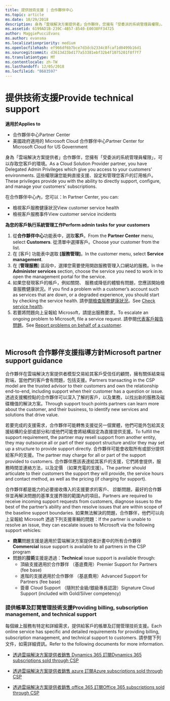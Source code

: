 ```yaml
---
title: 提供技術支援 | 合作夥伴中心
ms.topic: article
ms.date: 10/29/2018
description: 身為「雲端解決方案提供者」合作夥伴，您擁有「受委派的系統管理員權限」，可以存取您客戶的環境。
ms.assetid: 6199AD1B-239C-4B57-8540-E0038FF34725
author: MaggiePucciEvans
ms.author: evansma
ms.localizationpriority: medium
ms.openlocfilehash: ef966df6b7bce7d3dcb2334c8fcaf1d0499b16d1
ms.sourcegitcommit: d3613d23bd177a53381ebf32b4f1075201f8f7f7
ms.translationtype: MT
ms.contentlocale: zh-TW
ms.lasthandoff: 12/05/2018
ms.locfileid: "8683597"
---
```

# <a name="provide-technical-support"></a><span data-ttu-id="81cb8-103">提供技術支援</span><span class="sxs-lookup"><span data-stu-id="81cb8-103">Provide technical support</span></span>

**<span data-ttu-id="81cb8-104">適用於</span><span class="sxs-lookup"><span data-stu-id="81cb8-104">Applies to</span></span>**

-  <span data-ttu-id="81cb8-105">合作夥伴中心</span><span class="sxs-lookup"><span data-stu-id="81cb8-105">Partner Center</span></span>
-  <span data-ttu-id="81cb8-106">美國政府適用的 Microsoft Cloud 合作夥伴中心</span><span class="sxs-lookup"><span data-stu-id="81cb8-106">Partner Center for Microsoft Cloud for US Government</span></span>


<span data-ttu-id="81cb8-107">身為「雲端解決方案提供者」合作夥伴，您擁有「受委派的系統管理員權限」，可以存取您客戶的環境。</span><span class="sxs-lookup"><span data-stu-id="81cb8-107">As a Cloud Solution Provider partner, you have Delegated Admin Privileges which give you access to your customers' environments.</span></span> <span data-ttu-id="81cb8-108">這些權限讓您能夠直接支援、設定和管理您客戶的訂用帳戶。</span><span class="sxs-lookup"><span data-stu-id="81cb8-108">These privileges provide you with the ability to directly support, configure, and manage your customers’ subscriptions.</span></span>

<span data-ttu-id="81cb8-109">在合作夥伴中心內，您可以：</span><span class="sxs-lookup"><span data-stu-id="81cb8-109">In Partner Center, you can:</span></span>

-   <span data-ttu-id="81cb8-110">檢視客戶服務健康狀況</span><span class="sxs-lookup"><span data-stu-id="81cb8-110">View customer service health</span></span>
-   <span data-ttu-id="81cb8-111">檢視客戶服務事件</span><span class="sxs-lookup"><span data-stu-id="81cb8-111">View customer service incidents</span></span>

**<span data-ttu-id="81cb8-112">為您的客戶執行系統管理工作</span><span class="sxs-lookup"><span data-stu-id="81cb8-112">Perform admin tasks for your customers</span></span>**

1.  <span data-ttu-id="81cb8-113">從**合作夥伴中心**功能表中，選取**客戶**。</span><span class="sxs-lookup"><span data-stu-id="81cb8-113">From the **Partner Center** menu, select **Customers**.</span></span> <span data-ttu-id="81cb8-114">從清單中選擇客戶。</span><span class="sxs-lookup"><span data-stu-id="81cb8-114">Choose your customer from the list.</span></span>
2.  <span data-ttu-id="81cb8-115">在 \[客戶\] 功能表中選取 **\[服務管理\]**。</span><span class="sxs-lookup"><span data-stu-id="81cb8-115">In the customer menu, select **Service management**.</span></span>
3.  <span data-ttu-id="81cb8-116">在 [**管理服務**] 區段中，選擇您需要使用開啟服務管理入口網站的服務。</span><span class="sxs-lookup"><span data-stu-id="81cb8-116">In the **Administer services** section, choose the service you need to work in to open the management portal for the service.</span></span>
4.  <span data-ttu-id="81cb8-117">如果您發現客戶的帳戶，例如關閉、 服務或降低的體驗有問題，您應該開始檢查服務健康狀況。</span><span class="sxs-lookup"><span data-stu-id="81cb8-117">If you find a problem with a customer’s account such as services that are down, or a degraded experience, you should start by checking the service health.</span></span> <span data-ttu-id="81cb8-118">請參[閱檢查服務健康狀況](check-service-health.md)。</span><span class="sxs-lookup"><span data-stu-id="81cb8-118">See [Check service health](check-service-health.md).</span></span>
5.  <span data-ttu-id="81cb8-119">若要將問題向上呈報給 Microsoft，請提出服務要求。</span><span class="sxs-lookup"><span data-stu-id="81cb8-119">To escalate an ongoing problem to Microsoft, file a service request.</span></span> <span data-ttu-id="81cb8-120">請參閱[代表客戶報告問題](report-problems-on-behalf-of-a-customer.md)。</span><span class="sxs-lookup"><span data-stu-id="81cb8-120">See [Report problems on behalf of a customer](report-problems-on-behalf-of-a-customer.md).</span></span>

 
## <a name="microsoft-partner-support-guidance"></a><span data-ttu-id="81cb8-121">Microsoft 合作夥伴支援指導方針</span><span class="sxs-lookup"><span data-stu-id="81cb8-121">Microsoft partner support guidance</span></span>

<span data-ttu-id="81cb8-122">合作夥伴在雲端解決方案提供者模型交易給其客戶受信任的顧問，擁有關係結束端對端，當他們的客戶會有問題，包括支援。</span><span class="sxs-lookup"><span data-stu-id="81cb8-122">Partners transacting in the CSP model are the trusted advisor to their customers and own the relationship end-to-end, including support when their customer has a question or issue.</span></span> <span data-ttu-id="81cb8-123">透過支援觸控點的合作夥伴可以深入了解的客戶，以及業務，以找出新的服務及磁碟機值的解決方案。</span><span class="sxs-lookup"><span data-stu-id="81cb8-123">Through support touch points partners can learn more about the customer, and their business, to identify new services and solutions that drive value.</span></span>

<span data-ttu-id="81cb8-124">若要完成的支援需求，合作夥伴可能轉售支援從另一個實體，他們可能外包給其支援結構的全部或部分和/或他們可能會將結構設定為直接提供支援。</span><span class="sxs-lookup"><span data-stu-id="81cb8-124">To fulfill the support requirement, the partner may resell support from another entity, they may outsource all or part of their support structure and/or they may set up a structure to provide support directly.</span></span>  <span data-ttu-id="81cb8-125">合作夥伴可能會收取所有或部分提供給客戶的支援。</span><span class="sxs-lookup"><span data-stu-id="81cb8-125">The partner may charge for all or part of the support provided to customers.</span></span> <span data-ttu-id="81cb8-126">合作夥伴應該表達給其客戶的支援，它們將會提供，服務時間並連絡方法，以及定價 （如果充電的支援）。</span><span class="sxs-lookup"><span data-stu-id="81cb8-126">The partner should articulate to their customers the support they will provide, the service hours and contact method, as well as the pricing (if charging for support).</span></span> 

<span data-ttu-id="81cb8-127">合作夥伴都是能力的必要接收傳入的支援要求的客戶、 診斷問題，最好的合作夥伴並再解決問題的基準支援界限的範圍內的項目。</span><span class="sxs-lookup"><span data-stu-id="81cb8-127">Partners are required to receive incoming support requests from customers, diagnose issues to the best of the partner’s ability and then resolve issues that are within scope of the baseline support boundaries.</span></span> <span data-ttu-id="81cb8-128">如果無法解決的問題，合作夥伴，他們可以向上呈報給 Microsoft 透過下列支援車輛的問題：</span><span class="sxs-lookup"><span data-stu-id="81cb8-128">If the partner is unable to resolve an issue, they can escalate issues to Microsoft via the following support vehicles:</span></span>

- <span data-ttu-id="81cb8-129">**商業**問題支援是適用於雲端解決方案提供者計畫中的所有合作夥伴</span><span class="sxs-lookup"><span data-stu-id="81cb8-129">**Commercial** issue support is available to all partners in the CSP program</span></span>
-   <span data-ttu-id="81cb8-130">問題的**技術**支援是透過：</span><span class="sxs-lookup"><span data-stu-id="81cb8-130">**Technical** issue support is available through:</span></span>
    -   <span data-ttu-id="81cb8-131">頂級支援適用於合作夥伴 （基底費用）</span><span class="sxs-lookup"><span data-stu-id="81cb8-131">Premier Support for Partners (fee base)</span></span>
    -   <span data-ttu-id="81cb8-132">進階的支援適用於合作夥伴 （基底費用）</span><span class="sxs-lookup"><span data-stu-id="81cb8-132">Advanced Support for Partners (fee base)</span></span>
    -   <span data-ttu-id="81cb8-133">簽章 Cloud Support （隨附於金級/銀級專長認證）</span><span class="sxs-lookup"><span data-stu-id="81cb8-133">Signature Cloud Support (included with Gold/Silver competency)</span></span>

### <a name="providing-billing-subscription-management-and-technical-support"></a><span data-ttu-id="81cb8-134">提供帳單及訂閱管理技術支援</span><span class="sxs-lookup"><span data-stu-id="81cb8-134">Providing billing, subscription management, and technical support</span></span> 

<span data-ttu-id="81cb8-135">每個線上服務有特定和詳細需求，提供給客戶的帳單及訂閱管理技術支援。</span><span class="sxs-lookup"><span data-stu-id="81cb8-135">Each online service has specific and detailed requirements for providing billing, subscription management, and technical support to customers.</span></span> <span data-ttu-id="81cb8-136">請參閱下列文件，如需詳細資訊。</span><span class="sxs-lookup"><span data-stu-id="81cb8-136">Refer to the following documents for more information.</span></span>

-   [<span data-ttu-id="81cb8-137">透過雲端解決方案提供者銷售 Dynamics 365 訂閱</span><span class="sxs-lookup"><span data-stu-id="81cb8-137">Dynamics 365 subscriptions sold through CSP</span></span>](https://www.microsoftpartnercommunity.com/t5/CSP/Microsoft-Partner-Support-Guidance/m-p/5262#M30)

-   [<span data-ttu-id="81cb8-138">透過雲端解決方案提供者銷售 azure 訂閱</span><span class="sxs-lookup"><span data-stu-id="81cb8-138">Azure subscriptions sold through CSP</span></span>](https://www.microsoftpartnercommunity.com/t5/CSP/Microsoft-Partner-Support-Guidance/m-p/5263#M31)

-   [<span data-ttu-id="81cb8-139">透過雲端解決方案提供者銷售 office 365 訂閱</span><span class="sxs-lookup"><span data-stu-id="81cb8-139">Office 365 subscriptions sold through CSP</span></span>](https://www.microsoftpartnercommunity.com/t5/CSP/Microsoft-Partner-Support-Guidance/m-p/5264#M32)
 



